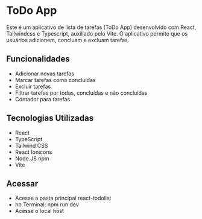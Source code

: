 # ToDo App

Este é um aplicativo de lista de tarefas (ToDo App) desenvolvido com React, Tailwindcss e Typescript, auxiliado pelo Vite. O aplicativo permite que os usuários adicionem, concluam e excluam tarefas.

## Funcionalidades

- Adicionar novas tarefas
- Marcar tarefas como concluídas
- Excluir tarefas
- Filtrar tarefas por todas, concluídas e não concluídas
- Contador para tarefas

## Tecnologias Utilizadas

- React
- TypeScript
- Tailwind CSS
- React Ionicons
- Node.JS npm
- Vite

## Acessar
- Acesse a pasta principal react-todolist
- no Terminal: npm run dev
- Acesse o local host